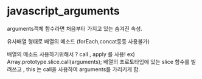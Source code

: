 # javascript_arguments
arguments객체
함수라면 처음부터 가지고 있는 숨겨진 속성.


유사배열 형태로 배열의 메소드 (forEach,concat등등 사용불가)

배열의 메소드 사용하기위해서 ? call , apply 를 사용!
ex) Array.prototype.slice.call(arguments);
배열의 프로토타입에 있는 slice 함수를 빌려쓰고 ,
this 는 call을 사용하여 arguments를 가리키게 함.

   
